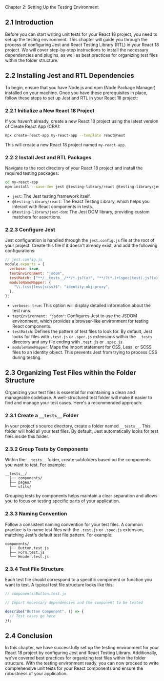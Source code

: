 Chapter 2: Setting Up the Testing Environment

## 2.1 Introduction

Before you can start writing unit tests for your React 18 project, you need to set up the testing environment. This chapter will guide you through the process of configuring Jest and React Testing Library (RTL) in your React 18 project. We will cover step-by-step instructions to install the necessary dependencies and plugins, as well as best practices for organizing test files within the folder structure.

## 2.2 Installing Jest and RTL Dependencies

To begin, ensure that you have Node.js and npm (Node Package Manager) installed on your machine. Once you have these prerequisites in place, follow these steps to set up Jest and RTL in your React 18 project:

### 2.2.1 Initialize a New React 18 Project

If you haven't already, create a new React 18 project using the latest version of Create React App (CRA):

```bash
npx create-react-app my-react-app --template react@next
```

This will create a new React 18 project named `my-react-app`.

### 2.2.2 Install Jest and RTL Packages

Navigate to the root directory of your React 18 project and install the required testing packages:

```bash
cd my-react-app
npm install --save-dev jest @testing-library/react @testing-library/jest-dom
```

- `jest`: The Jest testing framework itself.
- `@testing-library/react`: The React Testing Library, which helps you interact with React components in tests.
- `@testing-library/jest-dom`: The Jest DOM library, providing custom matchers for assertions.

### 2.2.3 Configure Jest

Jest configuration is handled through the `jest.config.js` file at the root of your project. Create this file if it doesn't already exist, and add the following configurations:

```javascript
// jest.config.js
module.exports = {
  verbose: true,
  testEnvironment: "jsdom",
  testMatch: ["**/__tests__/**/*.js?(x)", "**/?(*.)+(spec|test).js?(x)"],
  moduleNameMapper: {
    "\\.(css|less|scss)$": "identity-obj-proxy",
  },
};
```

- `verbose: true`: This option will display detailed information about the test runs.
- `testEnvironment: "jsdom"`: Configures Jest to use the JSDOM environment, which provides a browser-like environment for testing React components.
- `testMatch`: Defines the pattern of test files to look for. By default, Jest looks for files with `.test.js` or `.spec.js` extensions within the `__tests__` directory and any file ending with `.test.js` or `.spec.js`.
- `moduleNameMapper`: Maps the import statement for CSS, Less, or SCSS files to an identity object. This prevents Jest from trying to process CSS during testing.

## 2.3 Organizing Test Files within the Folder Structure

Organizing your test files is essential for maintaining a clean and manageable codebase. A well-structured test folder will make it easier to find and manage your test cases. Here's a recommended approach:

### 2.3.1 Create a `__tests__` Folder

In your project's source directory, create a folder named `__tests__`. This folder will hold all your test files. By default, Jest automatically looks for test files inside this folder.

### 2.3.2 Group Tests by Components

Within the `__tests__` folder, create subfolders based on the components you want to test. For example:

```
__tests__/
  ├── components/
  ├── pages/
  └── utils/
```

Grouping tests by components helps maintain a clear separation and allows you to focus on testing specific parts of your application.

### 2.3.3 Naming Convention

Follow a consistent naming convention for your test files. A common practice is to name test files with the `.test.js` or `.spec.js` extension, matching Jest's default test file pattern. For example:

```
components/
  ├── Button.test.js
  ├── Form.test.js
  └── Header.test.js
```

### 2.3.4 Test File Structure

Each test file should correspond to a specific component or function you want to test. A typical test file structure looks like this:

```javascript
// components/Button.test.js

// Import necessary dependencies and the component to be tested

describe("Button Component", () => {
  // Test cases go here
});
```

## 2.4 Conclusion

In this chapter, we have successfully set up the testing environment for your React 18 project by configuring Jest and React Testing Library. Additionally, we've covered best practices for organizing test files within the folder structure. With the testing environment ready, you can now proceed to write comprehensive unit tests for your React components and ensure the robustness of your application.